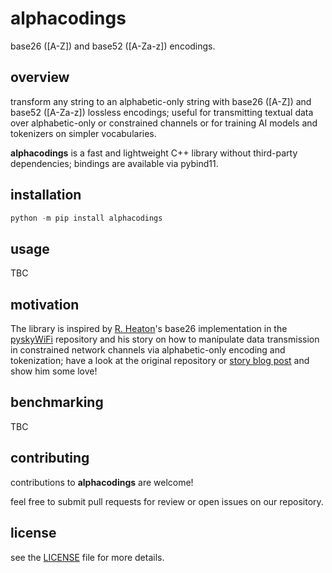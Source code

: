 # alphacodings

base26 ([A-Z]) and base52 ([A-Za-z]) encodings.

## overview

transform any string to an alphabetic-only string with base26 ([A-Z]) and base52 ([A-Za-z]) lossless encodings; useful for transmitting textual data over alphabetic-only or constrained channels or for training AI models and tokenizers on simpler vocabularies.

**alphacodings** is a fast and lightweight C++ library without third-party dependencies; bindings are available via pybind11.

## installation

```python
python -m pip install alphacodings
```

## usage

TBC

## motivation

The library is inspired by [R. Heaton](https://github.com/robert)'s base26 implementation in the [pyskyWiFi](https://github.com/robert/PySkyWiFi) repository and his story on how to manipulate data transmission in constrained network channels via alphabetic-only encoding and tokenization; have a look at the original repository or [story blog post](https://robertheaton.com/pyskywifi) and show him some love!

## benchmarking

TBC

## contributing 

contributions to **alphacodings** are welcome!

feel free to submit pull requests for review or open issues on our repository.

## license

see the [LICENSE](LICENSE) file for more details.
